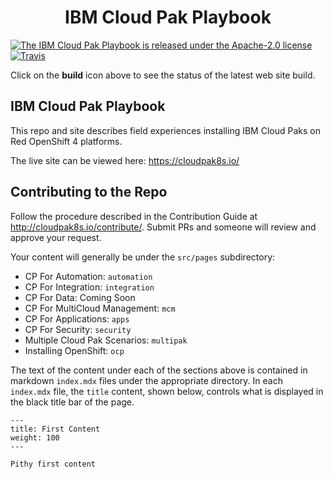 <h1 align="center">
IBM Cloud Pak Playbook
</h1>

<p align="left">
    <a href="https://github.ibm.com/CASE/cp4mcm-bootcamp/blob/master/LICENSE">
    <img src="https://img.shields.io/badge/license-Apache--2.0-blue.svg" alt="The IBM Cloud Pak Playbook is released under the Apache-2.0 license" />
    <a href="https://travis-ci.org/github/ibm-cloud-architecture/cloudpak8s"><img src="https://travis-ci.org/ibm-cloud-architecture/cloudpak8s.svg?branch=master" alt="Travis"></a>
  </a>
</p>

Click on the **build** icon above to see the status of the latest web site build.

## IBM Cloud Pak Playbook

This repo and site describes field experiences installing IBM Cloud Paks on Red OpenShift 4 platforms.

 The live site can be viewed here:  https://cloudpak8s.io/

## Contributing to the Repo

Follow the procedure described in the Contribution Guide at http://cloudpak8s.io/contribute/. Submit PRs and someone will review and approve your request.  

Your content will generally be under the `src/pages` subdirectory:

   - CP For Automation: `automation`
   - CP For Integration: `integration`
   - CP For Data: Coming Soon
   - CP For MultiCloud Management: `mcm`
   - CP For Applications: `apps`
   - CP For Security: `security`
   - Multiple Cloud Pak Scenarios: `multipak`
   - Installing OpenShift: `ocp`

The text of the content under each of the sections above is contained in markdown `index.mdx` files under the appropriate directory. In each `index.mdx` file, the `title` content, shown below, controls what is displayed in the black title bar of the page.

```
---
title: First Content
weight: 100
---

Pithy first content
```
